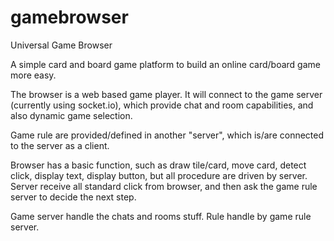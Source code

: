 # gamebrowser
Universal Game Browser

A simple card and board game platform to build an online card/board game more easy.

The browser is a web based game player. It will connect to the game server (currently using socket.io),
which provide chat and room capabilities, and also dynamic game selection.

Game rule are provided/defined in another "server", which is/are connected to the server as a client.

Browser has a basic function, such as draw tile/card, move card, detect click, display text, display button,
but all procedure are driven by server. Server receive all standard click from browser, and then ask the
game rule server to decide the next step.

Game server handle the chats and rooms stuff.
Rule handle by game rule server.
